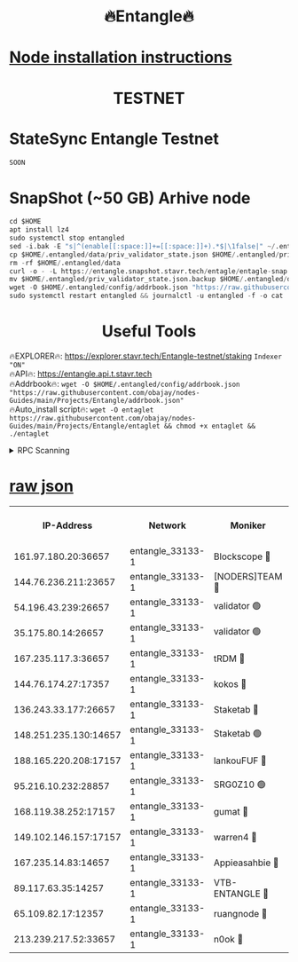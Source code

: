 <h1 align="center"> 🔥Entangle🔥</h1>

[Node installation instructions](https://github.com/obajay/nodes-Guides/tree/main/Projects/Entangle)
=

<h1 align="center"> TESTNET</h1>

# StateSync Entangle Testnet
```python
SOON
```
# SnapShot (~50 GB) Arhive node
```python
cd $HOME
apt install lz4
sudo systemctl stop entangled
sed -i.bak -E "s|^(enable[[:space:]]+=[[:space:]]+).*$|\1false|" ~/.entangled/config/config.toml
cp $HOME/.entangled/data/priv_validator_state.json $HOME/.entangled/priv_validator_state.json.backup
rm -rf $HOME/.entangled/data
curl -o - -L https://entangle.snapshot.stavr.tech/entagle/entagle-snap.tar.lz4 | lz4 -c -d - | tar -x -C $HOME/.entangled --strip-components 2
mv $HOME/.entangled/priv_validator_state.json.backup $HOME/.entangled/data/priv_validator_state.json
wget -O $HOME/.entangled/config/addrbook.json "https://raw.githubusercontent.com/obajay/nodes-Guides/main/Projects/Entangle/addrbook.json"
sudo systemctl restart entangled && journalctl -u entangled -f -o cat
```
 <h1 align="center"> Useful Tools</h1>
 
🔥EXPLORER🔥: https://explorer.stavr.tech/Entangle-testnet/staking        `Indexer "ON"` \
🔥API🔥:      https://entangle.api.t.stavr.tech \
🔥Addrbook🔥: ```wget -O $HOME/.entangled/config/addrbook.json "https://raw.githubusercontent.com/obajay/nodes-Guides/main/Projects/Entangle/addrbook.json"``` \
🔥Auto_install script🔥:  `wget -O entaglet https://raw.githubusercontent.com/obajay/nodes-Guides/main/Projects/Entangle/entaglet && chmod +x entaglet && ./entaglet`


<details>
<summary>RPC Scanning</summary>

<h2 align="center"> We scan nodes in real time every 4 hours. And we provide the final result of RPC endpoints.
We cannot influence the operation of these nodes in any way. </h2>


```python
If Voting Power is higher than 0 --> then the Node is a validator of the network and may be subject to attack and be a potential threat to the chain.
```
```python
We marked such validators with a red symbol
```

</details>

[raw json](https://rpc-check.entangt.stavr.tech/entangt/rpc-entangt-result.json)
=


<table><tr><th>IP-Address</th><th>Network</th><th>Moniker</th><th>Latest Block Height</th><th>Earliest Block Height</th><th>Catching Up</th><th>Tx Index</th><th>Voting Power</th><th>Scan Time</th></tr><tr><td>161.97.180.20:36657</td><td>entangle_33133-1</td><td>Blockscope 🔴</td><td>1417413</td><td>1</td><td>False</td><td>off</td><td>259586473635098</td><td>2023-12-31T04:59:35.875697897UTC</td></tr><tr><td>144.76.236.211:23657</td><td>entangle_33133-1</td><td>[NODERS]TEAM 🔴</td><td>1417415</td><td>1</td><td>False</td><td>off</td><td>47049700500000000</td><td>2023-12-31T04:59:48.436181237UTC</td></tr><tr><td>54.196.43.239:26657</td><td>entangle_33133-1</td><td>validator 🟢</td><td>1417416</td><td>1</td><td>False</td><td>on</td><td>0</td><td>2023-12-31T04:59:56.515528364UTC</td></tr><tr><td>35.175.80.14:26657</td><td>entangle_33133-1</td><td>validator 🟢</td><td>1417416</td><td>1</td><td>False</td><td>on</td><td>0</td><td>2023-12-31T04:59:57.404062831UTC</td></tr><tr><td>167.235.117.3:36657</td><td>entangle_33133-1</td><td>tRDM 🔴</td><td>1417416</td><td>1</td><td>False</td><td>on</td><td>61094259074810</td><td>2023-12-31T04:59:57.677270348UTC</td></tr><tr><td>144.76.174.27:17357</td><td>entangle_33133-1</td><td>kokos 🔴</td><td>1417414</td><td>145001</td><td>False</td><td>on</td><td>89890100000000</td><td>2023-12-31T04:59:45.356098682UTC</td></tr><tr><td>136.243.33.177:26657</td><td>entangle_33133-1</td><td>Staketab 🔴</td><td>1417415</td><td>660001</td><td>False</td><td>on</td><td>95410514827080</td><td>2023-12-31T04:59:50.818889979UTC</td></tr><tr><td>148.251.235.130:14657</td><td>entangle_33133-1</td><td>Staketab 🟢</td><td>1417413</td><td>660801</td><td>False</td><td>on</td><td>0</td><td>2023-12-31T04:59:35.533132560UTC</td></tr><tr><td>188.165.220.208:17157</td><td>entangle_33133-1</td><td>lankouFUF 🔴</td><td>1417414</td><td>725001</td><td>False</td><td>on</td><td>180899900000002</td><td>2023-12-31T04:59:41.003189350UTC</td></tr><tr><td>95.216.10.232:28857</td><td>entangle_33133-1</td><td>SRG0Z10 🟢</td><td>1417412</td><td>842001</td><td>False</td><td>off</td><td>0</td><td>2023-12-31T04:59:33.244842925UTC</td></tr><tr><td>168.119.38.252:17157</td><td>entangle_33133-1</td><td>gumat 🔴</td><td>1417414</td><td>962001</td><td>False</td><td>on</td><td>314013548351851</td><td>2023-12-31T04:59:40.657747801UTC</td></tr><tr><td>149.102.146.157:17157</td><td>entangle_33133-1</td><td>warren4 🔴</td><td>1417415</td><td>1054001</td><td>False</td><td>on</td><td>337452764470358</td><td>2023-12-31T04:59:48.143442226UTC</td></tr><tr><td>167.235.14.83:14657</td><td>entangle_33133-1</td><td>Appieasahbie 🔴</td><td>1417416</td><td>1076001</td><td>False</td><td>on</td><td>44568809900999996</td><td>2023-12-31T04:59:56.748219981UTC</td></tr><tr><td>89.117.63.35:14257</td><td>entangle_33133-1</td><td>VTB-ENTANGLE 🔴</td><td>1417414</td><td>1162001</td><td>False</td><td>off</td><td>115826514071325</td><td>2023-12-31T04:59:45.700911201UTC</td></tr><tr><td>65.109.82.17:12357</td><td>entangle_33133-1</td><td>ruangnode 🔴</td><td>1417413</td><td>1312001</td><td>False</td><td>off</td><td>265186785360543</td><td>2023-12-31T04:59:36.256736536UTC</td></tr><tr><td>213.239.217.52:33657</td><td>entangle_33133-1</td><td>n0ok 🔴</td><td>1417416</td><td>1317416</td><td>False</td><td>off</td><td>46574292273662988</td><td>2023-12-31T04:59:55.244326477UTC</td></tr></table>
